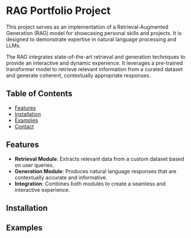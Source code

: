 # RAG Portfolio Project

This project serves as an implementation of a Retrieval-Augmented Generation (RAG) model for showcasing personal skills and projects. It is designed to demonstrate expertise in natural language processing and LLMs.

The RAG integrates state-of-the-art retrieval and generation techniques to provide an interactive and dynamic experience. It leverages a pre-trained transformer model to retrieve relevant information from a curated dataset and generate coherent, contextually appropriate responses.

## Table of Contents

- [Features](#features)
- [Installation](#installation)
- [Examples](#examples)
- [Contact](#contact)

## Features

- **Retrieval Module**: Extracts relevant data from a custom dataset based on user queries.
- **Generation Module**: Produces natural language responses that are contextually accurate and informative.
- **Integration**: Combines both modules to create a seamless and interactive experience.

## Installation

## Examples
